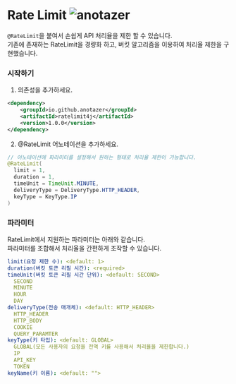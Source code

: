 # Rate Limit ![anotazer][anotazer-ratelimit]

```@RateLimit```을 붙여서 손쉽게 API 처리율을 제한 할 수 있습니다.  
기존에 존재하는 RateLimit을 경량화 하고, 버킷 알고리즘을 이용하여 처리율 제한을 구현했습니다.  

### 시작하기
1. 의존성을 추가하세요.
```xml
<dependency>
    <groupId>io.github.anotazer</groupId>
    <artifactId>ratelimit4j</artifactId>
    <version>1.0.0</version>
</dependency>
```
2. @RateLimit 어노테이션을 추가하세요.
```java
// 어노테이션에 파라미터를 설정해서 원하는 형태로 처리율 제한이 가능합니다.
@RateLimit(
  limit = 1,
  duration = 1,
  timeUnit = TimeUnit.MINUTE,
  deliveryType = DeliveryType.HTTP_HEADER,
  keyType = KeyType.IP
) 
```

### 파라미터  
RateLimit에서 지원하는 파라미터는 아래와 같습니다.  
파라미터를 조합해서 처리율을 간편하게 조작할 수 있습니다.  
```yml
limit(요청 제한 수): <default: 1>
duration(버킷 토큰 리필 시간): <required>
timeUnit(버킷 토큰 리필 시간 단위): <default: SECOND>
  SECOND
  MINUTE
  HOUR
  DAY
deliveryType(전송 매개체): <default: HTTP_HEADER>
  HTTP_HEADER
  HTTP_BODY
  COOKIE
  QUERY_PARAMTER
keyType(키 타입): <default: GLOBAL>
  GLOBAL(모든 사용자의 요청을 전역 키를 사용해서 처리율을 제한합니다.)
  IP
  API_KEY
  TOKEN
keyName(키 이름): <default: "">
```








[anotazer-ratelimit]: https://img.shields.io/badge/anotazer-ratelimit-blue
